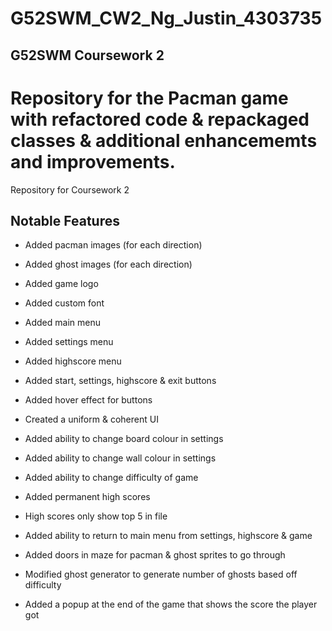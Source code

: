 # G52SWM_CW2_Ng_Justin_4303735

## G52SWM Coursework 2

Repository for the Pacman game with refactored code & repackaged classes & additional enhancememts and improvements.
=======
Repository for Coursework 2

## Notable Features

- Added pacman images (for each direction)
- Added ghost images (for each direction)
- Added game logo
- Added custom font
- Added main menu
- Added settings menu
- Added highscore menu
- Added start, settings, highscore & exit buttons
- Added hover effect for buttons

- Created a uniform & coherent UI

- Added ability to change board colour in settings
- Added ability to change wall colour in settings
- Added ability to change difficulty of game

- Added permanent high scores
- High scores only show top 5 in file

- Added ability to return to main menu from settings, highscore & game

- Added doors in maze for pacman & ghost sprites to go through
- Modified ghost generator to generate number of ghosts based off difficulty
- Added a popup at the end of the game that shows the score the player got
